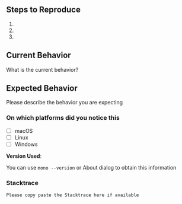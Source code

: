 ## Steps to Reproduce

1. 
2. 
3. 

## Current Behavior

What is the current behavior?

## Expected Behavior

Please describe the behavior you are expecting

### On which platforms did you notice this

- [ ] macOS
- [ ] Linux 
- [ ] Windows

**Version Used**:

You can use `mono --version` or About dialog to obtain this information

### Stacktrace

```
Please copy paste the Stacktrace here if available
```

